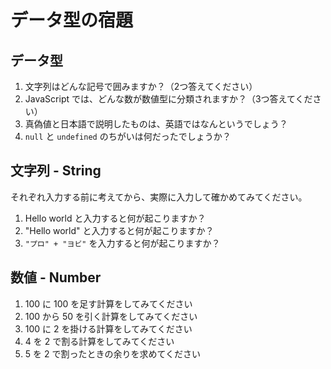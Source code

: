 # データ型の宿題

## データ型

1. 文字列はどんな記号で囲みますか？（2つ答えてください）
2. JavaScript では、どんな数が数値型に分類されますか？（3つ答えてください）
3. 真偽値と日本語で説明したものは、英語ではなんというでしょう？
4. `null` と `undefined` のちがいは何だったでしょうか？

## 文字列 - String

それぞれ入力する前に考えてから、実際に入力して確かめてみてください。

1. Hello world と入力すると何が起こりますか？
2. "Hello world" と入力すると何が起こりますか？
3. `"プロ" + "ヨビ"` を入力すると何が起こりますか？

## 数値 - Number

1. 100 に 100 を足す計算をしてみてください
2. 100 から 50 を引く計算をしてみてください
3. 100 に 2 を掛ける計算をしてみてください
4. 4 を 2 で割る計算をしてみてください
5. 5 を 2 で割ったときの余りを求めてください
